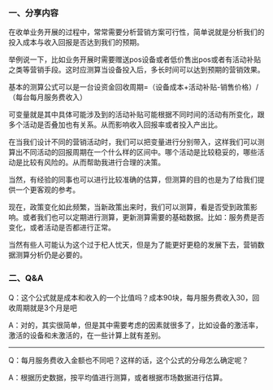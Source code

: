 ### 一、分享内容
在收单业务开展的过程中，常常需要分析营销方案可行性，简单说就是分析我们的投入成本与收入回报是否达到我们的预期。

举例说一下，比如业务开展时需要赠送pos设备或者低价售出pos或者有活动补贴之类等营销手段。这时应测算当设备投入后，多长时间可以达到预期的营销效果。

基本的测算公式可以是一台设资金回收周期=（设备成本+活动补贴-销售价格）/（每台每月服务费收入）

可变量就是其中具体可能涉及到的活动补贴可能根据不同时间的活动有所变化，跟多个活动是否叠加也有关系。从而影响收入回报率或者投入产出比。

在当我们设计不同的营销活动时，我们可以把变量进行分别带入，这样我们可以测算出不同活动的回报周期在一个什么样的区间中。哪个活动是比较稳妥的，哪些活动是比较有风险的。从而帮助我进行合理的决策。

当然，有经验的同事也可以进行比较准确的估算，但测算的目的也是为了给我们提供一个更客观的参考。

现在，政策变化如此频繁，当新政策出来时，我们可以测算，看是否受到政策影响。或者我们也可以定期进行测算，更新测算需要的基础数据。比如：服务费是否变化，或者活动是否都进行正常。

当然有些人可能认为这个过于杞人忧天，但是为了能更好更稳的发展下去，营销数据测算分析仍是必要的。

### 二、Q&A

Q：这个公式就是成本和收入的一个比值吗？成本90块，每月服务费收入30，回收周期就是3个月是吧

A：对的，其实很简单，但是其中需要考虑的因素就很多了，比如设备的激活率，激活的设备和未激活的，在一些计算上就有差别。

---

Q：每月服务费收入金额也不同吧？这样的话，这个公式的分母怎么确定呢？

A：根据历史数据，按平均值进行测算，或者根据市场数据进行估算。
